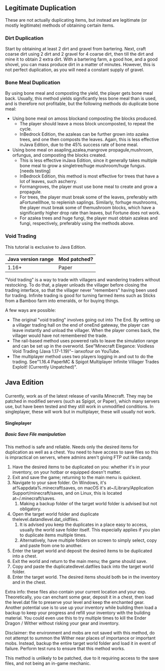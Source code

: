 ## Legitimate Duplication
These are not actually duplicating items, but instead are legitimate (or mostly legitimate) methods of obtaining certain items.

### Dirt Duplication
Start by obtaining at least 2 dirt and gravel from bartering. Next, craft coarse dirt using 2 dirt and 2 gravel for 4 coarse dirt, then till the dirt and mine it to obtain 2 extra dirt. With a bartering farm, a good hoe, and a good shovel, you can mass produce dirt in a matter of minutes.  However, this is not perfect duplication, as you will need a constant supply of gravel.

### Bone Meal Duplication
By using bone meal and composting the yield, the player gets bone meal back. Usually, this method yields significantly less bone meal than is used, and is therefore not profitable, but the following methods do duplicate bone meal:

- Using bone meal on amoss blockand composting the blocks produced.
	- The player should leave a moss block uncomposted, to repeat the cycle.
	- InBedrock Edition, the azaleas can be further grown into azalea trees, and one then composts the leaves. Again, this is less effective inJava Edition, due to the 45% success rate of bone meal.
- Using bone meal on asapling,azalea,mangrove propagule,mushroom, orfungus, and composting the blocks created.
	- This is less effective inJava Edition, since it generally takes multiple bone meal to grow a singletree/huge mushroom/huge fungus.[needs testing]
	- InBedrock Edition, this method is most effective for trees that have a lot of leaves, such ascherry.
	- Formangroves, the player must use bone meal to create and grow a propagule.
	- For trees, the player must break some of the leaves, preferably with aFortuneIIIhoe, to replenish saplings. Similarly, forhuge mushrooms, the player must break some of themushroom blocks, which have a significantly higher drop rate than leaves, but Fortune does not work.
	- For azalea trees and huge fungi, the player must obtain azaleas and fungi, respectively, preferably using the methods above.

### Void Trading

  

This tutorial is exclusive to  Java Edition. 


| Java version range | Mod patched? |
|--------------------|--------------|
| 1.16+              | Paper        |

"Void trading" is a way to trade with villagers and wandering traders without restocking. To do that, a player unloads the villager before closing the trading interface, so that the villager never "remembers" having been used for trading. Infinite trading is good for turning farmed items such as Sticks from a Bamboo farm into emeralds, or for buying things.

A few ways are possible:

- The original "void trading" involves going out into The End. By setting up a villager trading hall on the end of oneEnd gateway, the player can leave instantly and unload the villager. When the player comes back, the villager would have not remembered the trade.
- The rail-based method uses powered rails to leave the simulation range and can be set up in the overworld. See"Minecraft Elegance: Voidless Void Trading (Java 1.17-1.19)"– ianxofour on YouTube.
- The multiplayer method uses two players logging in and out to do the trading. See"1.16.4 PaperMC & Spigot Multiplayer Infinite Villager Trades Exploit! (Currently Unpatched)".

## Java Edition
### 
Currently, work as of the latest release of vanilla Minecraft. They may be patched in modified servers (such as Spigot, or Paper), which many servers use, but have been tested and they still work in unmodified conditions. In singleplayer, these will work but in multiplayer, these will usually not work. 

#### Singleplayer
##### Basic Save File manipulation
This method is safe and reliable. Needs only the desired items for duplication as well as a chest. You need to have access to save files so this is impractical on servers, where admins aren't giving FTP out like candy.

1. Have the desired items to be duplicated on you: whether it's in your inventory, on your hotbar or equipped doesn't matter.
2. Exit and save the game; returning to the main menu is quickest.
3. Navigate to your save folder. On Windows, it's at%appdata%\.minecraft\saves, on macOS it's at~/Library/Application Support/minecraft/saves, and on Linux, this is located at~/.minecraft/saves.
	1. Making a backup folder of the target world folder is advised but not obligatory.
4. Open the target world folder and duplicate thelevel.datandlevel.dat_oldfiles.
	1. It is advised you keep the duplicates in a place easy to access, usually the world save folder itself. This especially applies if you plan to duplicate items multiple times.
	2. Alternatively, have multiple folders on screen to simply select, copy and paste from one to another.
5. Enter the target world and deposit the desired items to be duplicated into a chest.
6. Exit the world and return to the main menu; the game should save.
7. Copy and paste the duplicatedlevel.datfiles back into the target world folder.
8. Enter the target world. The desired items should both be in the inventory and in the chest.

Extra info: these files also contain your current location and your exp. Theoretically, you can enchant some gear, deposit it in a chest, then load the level.dat file to preserve your level and keep the enchanted gear. Another potential use is to use up your inventory while building then load a backup to keep your progress and refill your inventory with the building material. You could even use this to try multiple times to kill the Ender Dragon / Wither without risking your gear and inventory.

Disclaimer: the environment and mobs are not saved with this method, do not attempt to summon the Wither near places of importance or important mobs. Instead, backup the entire target world folder and load it in event of failure. Perform test runs to ensure that this method works.

This method is unlikely to be patched, due to it requiring access to the save files, and not being an in-game mechanic.

